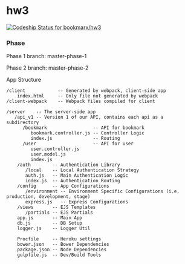 # hw3

[ ![Codeship Status for bookmarx/hw3](https://codeship.com/projects/30b9c5e0-029a-0134-086d-663251dd2b3e/status?branch=master)](https://codeship.com/projects/153629)

### Phase
Phase 1 branch: master-phase-1

Phase 2 branch: master-phase-2

App Structure
```
/client            -- Generated by webpack, client-side app
    index.html     -- Only file not generated by webpack
/client-webpack    -- Webpack files compiled for client

/server    -- The server-side app
   /api_v1 -- Version 1 of our API, contains each api as a subdirectory
      /bookmark                 -- API for bookmark
         bookmark.controller.js -- Controller Logic
         index.js               -- Routing
      /user                     -- API for user
         user.controller.js
         user.model.js
         index.js
    /auth        -- Authentication Library
       /local    -- Local Authentication Strategy
       auth.js   -- Main Authentication Logic
       index.js  -- Authentication Routing
    /config      -- App Configurations
       /environment -- Environment Specific Configurations (i.e. production, development, stage)
       express.js   -- Express Configurations
    /views       -- EJS Templates
       /partials -- EJS Partials
    app.js       -- Main App
    db.js        -- DB Setup
    logger.js    -- Logger Util

    Procfile     -- Heroku settings
    bower.json   -- Bower Dependencies
    package.json -- Node Dependencies
    gulpfile.js  -- Dev/Build Tools

```
